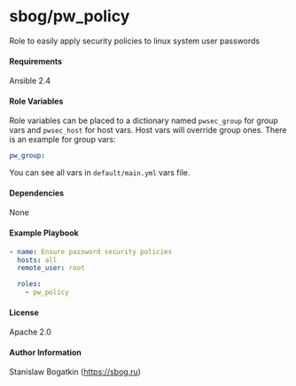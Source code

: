 sbog/pw_policy
==============

Role to easily apply security policies to linux system user passwords

#### Requirements

Ansible 2.4

#### Role Variables

Role variables can be placed to a dictionary named `pwsec_group` for group
vars and `pwsec_host` for host vars. Host vars will override group ones. There
is an example for group vars:

```yaml
pw_group:
```

You can see all vars in `default/main.yml` vars file.

#### Dependencies

None

#### Example Playbook

```yaml
- name: Ensure password security policies
  hosts: all
  remote_user: root

  roles:
    - pw_policy
```

#### License

Apache 2.0

#### Author Information

Stanislaw Bogatkin (https://sbog.ru)
